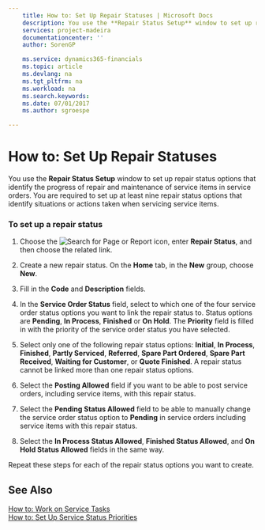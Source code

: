 ```yaml
---
    title: How to: Set Up Repair Statuses | Microsoft Docs
    description: You use the **Repair Status Setup** window to set up repair status options that identify the progress of repair and maintenance of service items in service orders. You are required to set up at least nine repair status options that identify situations or actions taken when servicing service items.
    services: project-madeira
    documentationcenter: ''
    author: SorenGP

    ms.service: dynamics365-financials
    ms.topic: article
    ms.devlang: na
    ms.tgt_pltfrm: na
    ms.workload: na
    ms.search.keywords:
    ms.date: 07/01/2017
    ms.author: sgroespe

---
```

# How to: Set Up Repair Statuses
You use the **Repair Status Setup** window to set up repair status options that identify the progress of repair and maintenance of service items in service orders. You are required to set up at least nine repair status options that identify situations or actions taken when servicing service items.  
  
### To set up a repair status  
  
1.  Choose the ![Search for Page or Report](media/ui-search/search_small.png "Search for Page or Report icon") icon, enter **Repair Status**, and then choose the related link.  
  
2.  Create a new repair status. On the **Home** tab, in the **New** group, choose **New**.  
  
3.  Fill in the **Code** and **Description** fields.  
  
4.  In the **Service Order Status** field, select to which one of the four service order status options you want to link the repair status to. Status options are **Pending**, **In Process**, **Finished** or **On Hold**. The **Priority** field is filled in with the priority of the service order status you have selected.  
  
5.  Select only one of the following repair status options: **Initial**, **In Process**, **Finished**, **Partly Serviced**, **Referred**, **Spare Part Ordered**, **Spare Part Received**, **Waiting for Customer**, or **Quote Finished**. A repair status cannot be linked more than one repair status options.  
  
6.  Select the **Posting Allowed** field if you want to be able to post service orders, including service items, with this repair status.  
  
7.  Select the **Pending Status Allowed** field to be able to manually change the service order status option to **Pending** in service orders including service items with this repair status.  
  
8.  Select the **In Process Status Allowed**, **Finished Status Allowed**, and **On Hold Status Allowed** fields in the same way.  
  
 Repeat these steps for each of the repair status options you want to create.  
  
## See Also  
 [How to: Work on Service Tasks](../how-to-work-on-service-tasks.md)   
 [How to: Set Up Service Status Priorities](../how-to-set-up-service-status-priorities.md)